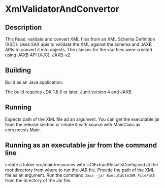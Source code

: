 XmlValidatorAndConvertor 
========================

Description
-----------
This Read, validate and convert XML files from an XML Schema Definition (XSD).
Uses SAX apis to validate the XML against the schema and JAXB APIs to convert it into objects.
The classes for the xsd files were created using JAXB API (XJC). [JAXB-v2](https://github.com/javaee/jaxb-v2)

Building
---------

Build as an Java application.

The build requires JDK 1.8.0 or later, Junit version 4 and JAXB.

Running
-------
Expects path of the XML file ad an argument.
You can get the executable jar from the release section or create it with source with MainClass as com.noesis.Main.

Running as an executable jar from the command line
--------------------------------------------------
create a folder src/main/resources with UCIExtractResultsConfig.xsd at the root directory from where to run the JAR file. 
Provide the path of the XML file as an argument.
Run the command `Java -jar ExecutableJAR FilePath` from the directory of the Jar file.

